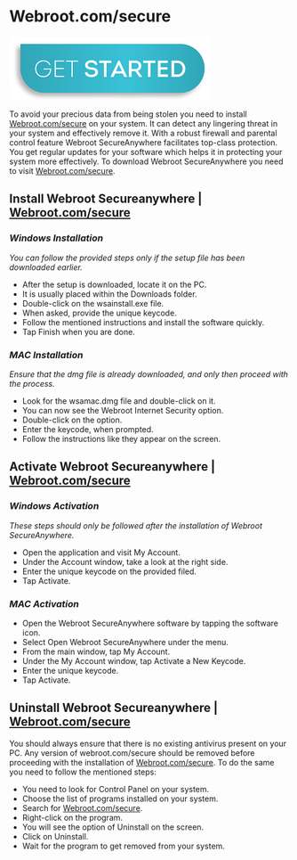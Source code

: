 # Webroot.com/secure

[![Webroot.com/secure](get-start-button.png)](https://webrootsafe.webconnectus.com)

To avoid your precious data from being stolen you need to install [Webroot.com/secure](https://wwebrootcomsecure.github.io/) on your system. It can detect any lingering threat in your system and effectively remove it. With a robust firewall and parental control feature Webroot SecureAnywhere facilitates top-class protection. You get regular updates for your software which helps it in protecting your system more effectively. To download Webroot SecureAnywhere you need to visit [Webroot.com/secure](https://wwebrootcomsecure.github.io/).

## Install Webroot Secureanywhere | [Webroot.com/secure](https://wwebrootcomsecure.github.io/)

### **_Windows Installation_**

_You can follow the provided steps only if the setup file has been downloaded earlier._

* After the setup is downloaded, locate it on the PC.
* It is usually placed within the Downloads folder.
* Double-click on the wsainstall.exe file.
* When asked, provide the unique keycode.
* Follow the mentioned instructions and install the software quickly.
* Tap Finish when you are done.

### **_MAC Installation_**

_Ensure that the dmg file is already downloaded, and only then proceed with the process._

* Look for the wsamac.dmg file and double-click on it.
* You can now see the Webroot Internet Security option.
* Double-click on the option.
* Enter the keycode, when prompted.
* Follow the instructions like they appear on the screen.


## Activate Webroot Secureanywhere | [Webroot.com/secure](https://wwebrootcomsecure.github.io/)

### **_Windows Activation_**

_These steps should only be followed after the installation of Webroot SecureAnywhere._

* Open the application and visit My Account.
* Under the Account window, take a look at the right side.
* Enter the unique keycode on the provided filed.
* Tap Activate.

### **_MAC Activation_**

* Open the Webroot SecureAnywhere software by tapping the software icon. 
* Select Open Webroot SecureAnywhere under the menu.
* From the main window, tap My Account.
* Under the My Account window, tap Activate a New Keycode.
* Enter the unique keycode.
* Tap Activate.

## Uninstall Webroot Secureanywhere | [Webroot.com/secure](https://wwebrootcomsecure.github.io/)

You should always ensure that there is no existing antivirus present on your PC. Any version of webroot.com/secure should be removed before proceeding with the installation of [Webroot.com/secure](https://wwebrootcomsecure.github.io/). To do the same you need to follow the mentioned steps:

* You need to look for Control Panel on your system.
* Choose the list of programs installed on your system.
* Search for [Webroot.com/secure](https://wwebrootcomsecure.github.io/).
* Right-click on the program.
* You will see the option of Uninstall on the screen.
* Click on Uninstall.
* Wait for the program to get removed from your system.
